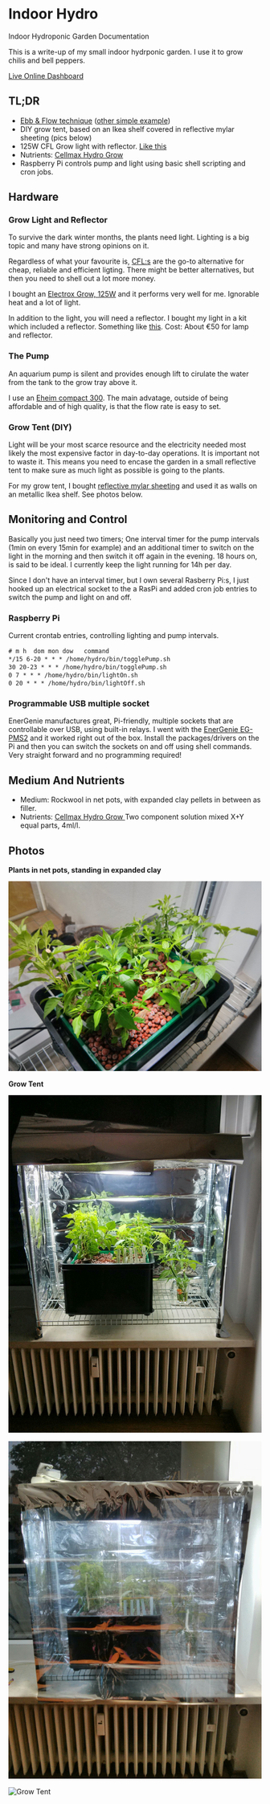 # Indoor Hydro
Indoor Hydroponic Garden Documentation


This is a write-up of my small indoor hydrponic garden. I use it to grow chilis and bell peppers.

[Live Online Dashboard](http://hydro.weekendhack.it/indoor.html)

## TL;DR
- [Ebb & Flow technique](https://en.wikipedia.org/wiki/Ebb_and_flow) ([other simple example](http://www.hydroponics-simplified.com/ebb-and-flow-hydroponic.html))
- DIY grow tent, based on an Ikea shelf covered in reflective mylar sheeting (pics below)
- 125W CFL Grow light with reflector. [Like this](http://www.ebay.de/itm/Elektrox-125-W-125-Watt-Dual-ESL-CFL-Wuchs-Blute-2100K-inkl-Reflektor-/321824373773?hash=item4aee3a3c0d:g:zrcAAOSwT6pVwe4s)
- Nutrients: [Cellmax Hydro Grow ](http://www.hydroponics.eu/nutrients-and-additives-c-20/cellmax-s-25/cellmax-hydro-grow-2x1l-soft-water-1669.html)
- Raspberry Pi controls pump and light using basic shell scripting and cron jobs.

## Hardware

### Grow Light and Reflector
To survive the dark winter months, the plants need light. Lighting is a big topic and many have strong opinions on it.

Regardless of what your favourite is, [CFL:s](https://en.wikipedia.org/wiki/Compact_fluorescent_lamp) are the go-to alternative for cheap, reliable and efficient ligting. There might be better alternatives, but then you need to shell out a lot more money.

I bought an [Electrox Grow, 125W](http://www.elektrox.de/en/seite1_en.html) and it performs very well for me. Ignorable heat and a lot of light.

In addition to the light, you will need a reflector. I bought my light in a kit which included a reflector. 
Something like [this](http://www.ebay.de/itm/Elektrox-125-W-125-Watt-Dual-ESL-CFL-Wuchs-Blute-2100K-inkl-Reflektor-/321824373773?hash=item4aee3a3c0d:g:zrcAAOSwT6pVwe4s). Cost: About €50 for lamp and reflector.


### The Pump
An aquarium pump is silent and provides enough lift to cirulate the water from the tank to the grow tray above it.

I use an [Eheim compact 300](http://www.amazon.de/Eheim-1000220-compact-Aquarienpumpe-300/dp/B000A2162Y/ref=pd_bia_nav_t_1?ie=UTF8&refRID=06MFMJK2EXJ20SDJ3KZG). The main advatage, outside of being affordable and of high quality, is that the flow rate is easy to set.


### Grow Tent (DIY)

Light will be your most scarce resource and the electricity needed most likely the most expensive factor in day-to-day operations. It is important not to waste it. This means you need to encase the garden in a small reflective tent to make sure as much light as possible is going to the plants.

For my grow tent, I bought [reflective mylar sheeting](http://www.hydroponics.eu/lighting-c-24/reflective-sheeting-s-187/mylar-reflective-sheeting-25545.html) and used it as walls on an metallic Ikea shelf. See photos below.


## Monitoring and Control
Basically you just need two timers; One interval timer for the pump intervals (1min on every 15min for example) and an additional 
timer to switch on the light in the morning and then switch it off again in the evening. 18 hours on, is said to be ideal. 
I currently keep the light running for 14h per day.

Since I don't have an interval timer, but I own several Rasberry Pi:s, I just hooked up an electrical socket to the a RasPi and 
added cron job entries to switch the pump and light on and off.

### Raspberry Pi

Current crontab entries, controlling lighting and pump intervals.


```
# m h  dom mon dow   command
*/15 6-20 * * * /home/hydro/bin/togglePump.sh
30 20-23 * * * /home/hydro/bin/togglePump.sh
0 7 * * * /home/hydro/bin/lightOn.sh
0 20 * * * /home/hydro/bin/lightOff.sh
```


### Programmable USB multiple socket
EnerGenie manufactures great, Pi-friendly, multiple sockets that are controllable over USB, using built-in relays. 
I went with the [EnerGenie EG-PMS2](http://www.amazon.de/gp/product/B00BAQZJ4K?psc=1&redirect=true&ref_=oh_aui_detailpage_o04_s00) 
and it worked right out of the box. Install the packages/drivers on the Pi and then you can switch the sockets on and off 
using shell commands. Very straight forward and no programming required!


## Medium And Nutrients
- Medium: Rockwool in net pots, with expanded clay pellets in between as filler. 
- Nutrients: [Cellmax Hydro Grow ](http://www.hydroponics.eu/nutrients-and-additives-c-20/cellmax-s-25/cellmax-hydro-grow-2x1l-soft-water-1669.html) Two component solution mixed X+Y equal parts, 4ml/l.


## Photos

**Plants in net pots, standing in expanded clay**

![grow tray](/images/grow_tray.jpg?raw=true "Grow Tray")

**Grow Tent**

![Grow Tent](/images/grow_tent_front_up.jpg?raw=true "Grow Tent")

![Grow Tent](/images/grow_tent_front_down.jpg?raw=true "Grow Tent")

![Grow Tent](/images/grow_tent_front_side.jpg?raw=true "Grow Tent")

